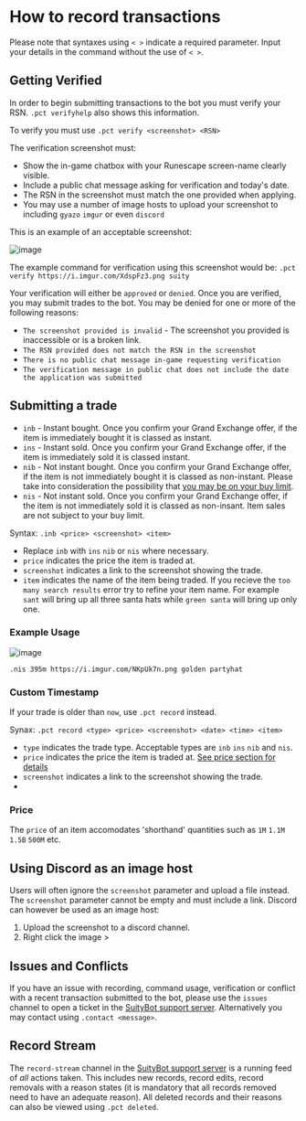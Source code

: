 # How to record transactions

Please note that syntaxes using `< >` indicate a required parameter. Input your details in the command without the use of `< >`.

## Getting Verified

In order to begin submitting transactions to the bot you must verify your RSN. `.pct verifyhelp` also shows this information.

To verify you must use `.pct verify <screenshot> <RSN>`

The verification screenshot must:

* Show the in-game chatbox with your Runescape screen-name clearly visible.
* Include a public chat message asking for verification and today's date.
* The RSN in the screenshot must match the one provided when applying.
* You may use a number of image hosts to upload your screenshot to including `gyazo` `imgur` or even `discord`

This is an example of an acceptable screenshot:

![image](https://user-images.githubusercontent.com/39773562/164458007-2133ebb9-d07c-492b-ac5f-b7f028923cea.png)

The example command for verification using this screenshot would be: `.pct verify https://i.imgur.com/XdspFz3.png suity`

Your verification will either be `approved` or `denied`. Once you are verified, you may submit trades to the bot. You may be denied for one or more of the following reasons:

* `The screenshot provided is invalid` - The screenshot you provided is inaccessible or is a broken link.
* `The RSN provided does not match the RSN in the screenshot`
* `There is no public chat message in-game requesting verification`
* `The verification message in public chat does not include the date the application was submitted`

## Submitting a trade

* `inb` - Instant bought. Once you confirm your Grand Exchange offer, if the item is immediately bought it is classed as instant.
* `ins` - Instant sold. Once you confirm your Grand Exchange offer, if the item is immediately sold it is classed instant.
* `nib` - Not instant bought. Once you confirm your Grand Exchange offer, if the item is not immediately bought it is classed as non-instant. Please take into consideration the possibility that [you may be on your buy limit](https://runescape.wiki/w/Grand_Exchange#Buying_limits).
* `nis` - Not instant sold. Once you confirm your Grand Exchange offer, if the item is not immediately sold it is classed as non-insant. Item sales are not subject to your buy limit.

Syntax: `.inb <price> <screenshot> <item>`

* Replace `inb` with `ins` `nib` or `nis` where necessary.
* `price` indicates the price the item is traded at.
* `screenshot` indicates a link to the screenshot showing the trade.
* `item` indicates the name of the item being traded. If you recieve the `too many search results` error try to refine your item name. For example `sant` will bring up all three santa hats while `green santa` will bring up only one.

### Example Usage

![image](https://user-images.githubusercontent.com/39773562/164462500-bcc7e311-478a-4a2a-a636-52da30b3b699.png)

`.nis 395m https://i.imgur.com/NKpUk7n.png golden partyhat`

### Custom Timestamp

If your trade is older than `now`, use `.pct record` instead.

Synax: `.pct record <type> <price> <screenshot> <date> <time> <item>`

* `type` indicates the trade type. Acceptable types are `inb` `ins` `nib` and `nis`.
* `price` indicates the price the item is traded at. [See price section for details](#Price)
* `screenshot` indicates a link to the screenshot showing the trade.
* 

### Price

The `price` of an item accomodates 'shorthand' quantities such as `1M` `1.1M` `1.5B` `500M` etc.

## Using Discord as an image host

Users will often ignore the `screenshot` parameter and upload a file instead. The `screenshot` parameter cannot be empty and must include a link. Discord can however be used as an image host:

1. Upload the screenshot to a discord channel.
2. Right click the image > 



## Issues and Conflicts

If you have an issue with recording, command usage, verification or conflict with a recent transaction submitted to the bot, please use the `issues` channel to open a ticket in the [SuityBot support server](https://discord.gg/hTxdyhjUmG). Alternatively you may contact using `.contact <message>`.

## Record Stream

The `record-stream` channel in the [SuityBot support server](https://discord.gg/hTxdyhjUmG) is a running feed of *all* actions taken. This includes new records, record edits, record removals with a reason states (it is mandatory that all records removed need to have an adequate reason). All deleted records and their reasons can also be viewed using `.pct deleted`.

